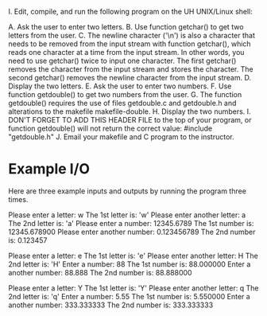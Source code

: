 I. Edit, compile, and run the following program on the UH UNIX/Linux shell:

A. Ask the user to enter two letters.
B. Use function getchar() to get two letters from the user.
C. The newline character ('\n') is also a character that needs to be removed from the input stream with function getchar(), which reads one character at a time from the input stream. In other words, you need to use getchar() twice to input one character. The first getchar() removes the character from the input stream and stores the character. The second getchar() removes the newline character from the input stream. 
D. Display the two letters.
E. Ask the user to enter two numbers.
F. Use function getdouble() to get two numbers from the user.
G. The function getdouble() requires the use of files getdouble.c and getdouble.h and alterations to the makefile makefile-double. 
H. Display the two numbers.
I. DON'T FORGET TO ADD THIS HEADER FILE to the top of your program, or function getdouble() will not return the correct value:
   #include "getdouble.h"
J. Email your makefile and C program to the instructor. 

# Example I/O

 Here are three example inputs and outputs by running the program three times.

Please enter a letter: w
The 1st letter is: 'w'
Please enter another letter: a
The 2nd letter is: 'a'
Please enter a number: 12345.6789
The 1st number is: 12345.678900
Please enter another number: 0.123456789
The 2nd number is: 0.123457


Please enter a letter: e
The 1st letter is: 'e'
Please enter another letter: H
The 2nd letter is: 'H'
Enter a number: 88 
The 1st number is: 88.000000
Enter a another number: 88.888
The 2nd number is: 88.888000


Please enter a letter: Y
The 1st letter is: 'Y'
Please enter another letter: q
The 2nd letter is: 'q'
Enter a number: 5.55
The 1st number is: 5.550000
Enter a another number: 333.333333
The 2nd number is: 333.333333






